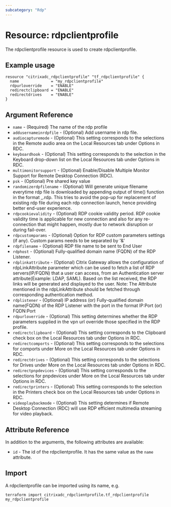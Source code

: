 ```yaml
---
subcategory: "Rdp"
---
```


# Resource: rdpclientprofile

The rdpclientprofile resource is used to create rdpclientprofile.


## Example usage

```hcl
resource "citrixadc_rdpclientprofile" "tf_rdpclientprofile" {
  name              = "my_rdpclientprofile"
  rdpurloverride    = "ENABLE"
  redirectclipboard = "ENABLE"
  redirectdrives    = "ENABLE"
}
```


## Argument Reference

* `name` - (Required) The name of the rdp profile
* `addusernameinrdpfile` - (Optional) Add username in rdp file.
* `audiocapturemode` - (Optional) This setting corresponds to the selections in the Remote audio area on the Local Resources tab under Options in RDC.
* `keyboardhook` - (Optional) This setting corresponds to the selection in the Keyboard drop-down list on the Local Resources tab under Options in RDC.
* `multimonitorsupport` - (Optional) Enable/Disable Multiple Monitor Support for Remote Desktop Connection (RDC).
* `psk` - (Optional) Pre shared key value
* `randomizerdpfilename` - (Optional) Will generate unique filename everytime rdp file is downloaded by appending output of time() function in the format <rdpfileName>_<time>.rdp. This tries to avoid the pop-up for replacement of existing rdp file during each rdp connection launch, hence providing better end-user experience.
* `rdpcookievalidity` - (Optional) RDP cookie validity period. RDP cookie validity time is applicable for new connection and also for any re-connection that might happen, mostly due to network disruption or during fail-over.
* `rdpcustomparams` - (Optional) Option for RDP custom parameters settings (if any). Custom params needs to be separated by '&'
* `rdpfilename` - (Optional) RDP file name to be sent to End User
* `rdphost` - (Optional) Fully-qualified domain name (FQDN) of the RDP Listener.
* `rdplinkattribute` - (Optional) Citrix Gateway allows the configuration of rdpLinkAttribute parameter which can be used to fetch a list of RDP servers(IP/FQDN) that a user can access, from an Authentication server attribute(Example: LDAP, SAML). Based on the list received, the RDP links will be generated and displayed to the user.             Note: The Attribute mentioned in the rdpLinkAttribute should be fetched through corresponding authentication method.
* `rdplistener` - (Optional) IP address (or) Fully-qualified domain name(FQDN) of the RDP Listener with the port in the format IP:Port (or) FQDN:Port
* `rdpurloverride` - (Optional) This setting determines whether the RDP parameters supplied in the vpn url override those specified in the RDP profile.
* `redirectclipboard` - (Optional) This setting corresponds to the Clipboard check box on the Local Resources tab under Options in RDC.
* `redirectcomports` - (Optional) This setting corresponds to the selections for comports under More on the Local Resources tab under Options in RDC.
* `redirectdrives` - (Optional) This setting corresponds to the selections for Drives under More on the Local Resources tab under Options in RDC.
* `redirectpnpdevices` - (Optional) This setting corresponds to the selections for pnpdevices under More on the Local Resources tab under Options in RDC.
* `redirectprinters` - (Optional) This setting corresponds to the selection in the Printers check box on the Local Resources tab under Options in RDC.
* `videoplaybackmode` - (Optional) This setting determines if Remote Desktop Connection (RDC) will use RDP efficient multimedia streaming for video playback.


## Attribute Reference

In addition to the arguments, the following attributes are available:

* `id` - The id of the rdpclientprofile. It has the same value as the `name` attribute.


## Import

A rdpclientprofile can be imported using its name, e.g.

```shell
terraform import citrixadc_rdpclientprofile.tf_rdpclientprofile my_rdpclientprofile
```
